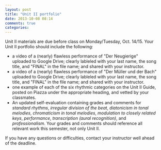 ```yaml
---
layout: post
title: "Unit II portfolio"
date: 2013-10-08 08:14
comments: true
categories: 
---
```


Unit II materials are due before class on Monday/Tuesday, Oct. 14/15. Your Unit II portfolio should include the following:

- a video of a (nearly) flawless performance of "Der Neugierige" uploaded to Google Drive; clearly lableled with your last name, the song title, and "FINAL" in the file name; and shared with your instructor.  
- a video of a (nearly) flawless performance of "Der Müller und der Bach" uploaded to Google Drive; clearly lableled with your last name, the song title, and "FINAL" in the file name; and shared with your instructor.  
- one example of each of the six rhythmic categories on the Unit II Guide, posted on Piazza under the appropriate heading, and vetted by your classmates.  
- An updated self-evaluation containing grades and comments for *standard rhythms*, *irregular division of the beat*, *diatonicism in tonal melodies*, *chromaticism in tonal melodies*, *modulation to closely related keys*, *performance*, *transcription (aural recognition)*, and *professionalism*. Your grades and comments should reference all relevant work this semester, not only Unit II.

If you have any questions or difficulties, contact your instructor well ahead of the deadline.